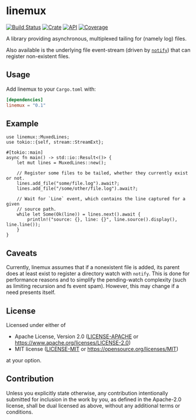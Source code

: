 
# linemux

[![Build Status](https://travis-ci.com/jmagnuson/linemux.svg?branch=master)](https://travis-ci.com/jmagnuson/linemux)
[![Crate](https://img.shields.io/crates/v/linemux.svg)](https://crates.io/crates/linemux)
[![API](https://docs.rs/linemux/badge.svg)](https://docs.rs/linemux)
[![Coverage](https://codecov.io/gh/jmagnuson/linemux/branch/master/graph/badge.svg)](https://codecov.io/gh/jmagnuson/linemux)

A library providing asynchronous, multiplexed tailing for (namely log) files.

Also available is the underlying file event-stream (driven by [`notify`](https://crates.io/crates/notify))
that can register non-existent files.

## Usage

Add linemux to your `Cargo.toml` with:

```toml
[dependencies]
linemux = "0.1"
```

## Example

```rust,no_run
use linemux::MuxedLines;
use tokio::{self, stream::StreamExt};

#[tokio::main]
async fn main() -> std::io::Result<()> {
    let mut lines = MuxedLines::new();

    // Register some files to be tailed, whether they currently exist or not.
    lines.add_file("some/file.log").await?;
    lines.add_file("/some/other/file.log").await?;

    // Wait for `Line` event, which contains the line captured for a given
    // source path.
    while let Some(Ok(line)) = lines.next().await {
        println!("source: {}, line: {}", line.source().display(), line.line());
    }
}
```

## Caveats

Currently, linemux assumes that if a nonexistent file is added, its parent does
at least exist to register a directory watch with `notify`. This is done for
performance reasons and to simplify the pending-watch complexity (such as
limiting recursion and fs event spam). However, this may change if a need
presents itself.

## License

Licensed under either of

- Apache License, Version 2.0 ([LICENSE-APACHE](LICENSE-APACHE) or
  https://www.apache.org/licenses/LICENSE-2.0)
- MIT license ([LICENSE-MIT](LICENSE-MIT) or https://opensource.org/licenses/MIT)

at your option.

## Contribution

Unless you explicitly state otherwise, any contribution intentionally submitted
for inclusion in the work by you, as defined in the Apache-2.0 license, shall be
dual licensed as above, without any additional terms or conditions.
